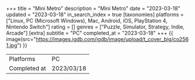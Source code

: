 +++
title = "Mini Metro"
description = "Mini Metro"
date = "2023-03-18"
updated = "2023-03-18"
in_search_index = true
[taxonomies]
platforms = ["Linux, PC (Microsoft Windows), Mac, Android, iOS, PlayStation 4, Nintendo Switch"]
rating = []
genres = ["Puzzle, Simulator, Strategy, Indie, Arcade"]
[extra]
subtitle = "PC"
completed_at = "2023-03-18"
+++
{{ image(src="https://images.igdb.com/igdb/image/upload/t_cover_big/co2561.jpg") }}

|              |            |
| ------------ | ---------- |
| Platforms    | PC |
| Completed at | 2023/03/18 |

